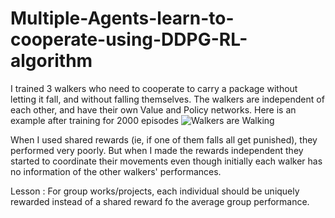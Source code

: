 # Multiple-Agents-learn-to-cooperate-using-DDPG-RL-algorithm

I trained 3 walkers who need to cooperate to carry a package without letting it fall, and without falling themselves.
The walkers are independent of each other, and have their own Value and Policy networks.
Here is an example after training for 2000 episodes
![Walkers are Walking](https://github.com/user-attachments/assets/36b5ed9f-310d-4aa0-ae0d-37e1f2b4add4)

When I used shared rewards (ie, if one of them falls all get punished), they performed very poorly.
But when I made the rewards independent they started to coordinate their movements even though initially each walker has no information of the other walkers' performances.

Lesson : For group works/projects, each individual should be uniquely rewarded instead of a shared reward fo the average group performance.
